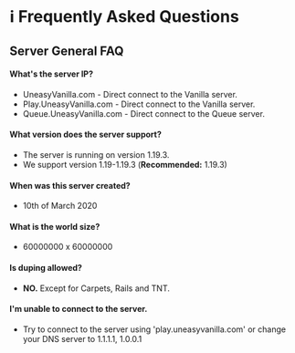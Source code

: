 # ℹ Frequently Asked Questions

## Server General FAQ

#### What's the server IP?

* UneasyVanilla.com - Direct connect to the Vanilla server.
* Play.UneasyVanilla.com - Direct connect to the Vanilla server.
* Queue.UneasyVanilla.com - Direct connect to the Queue server.

#### **What version does the server support?**

* The server is running on version 1.19.3.
* We support version 1.19-1.19.3 (**Recommended:** 1.19.3)

#### **When was this server created?**

* 10th of March 2020

#### **What is the world size?**

* 60000000 x 60000000

#### Is duping allowed?

* **NO.** Except for Carpets, Rails and TNT.

#### I'm unable to connect to the server.

* Try to connect to the server using 'play.uneasyvanilla.com' or change your DNS server to 1.1.1.1, 1.0.0.1
